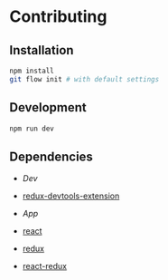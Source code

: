 # Contributing

## Installation

```bash
npm install
git flow init # with default settings
```

## Development

```bash
npm run dev
```

## Dependencies

- *Dev*
 - [redux-devtools-extension](https://github.com/zalmoxisus/redux-devtools-extension)

- *App*
 - [react](https://github.com/facebook/react)
 - [redux](https://github.com/rackt/redux)
 - [react-redux](https://github.com/gaearon/react-redux)